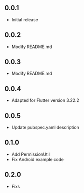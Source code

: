 ## 0.0.1

- Initial release

## 0.0.2

- Modify README.md

## 0.0.3

- Modify README.md

## 0.0.4

- Adapted for Flutter version 3.22.2

## 0.0.5

- Update pubspec.yaml description

## 0.1.0

- Add PermissionUtil
- Fix Android example code

## 0.2.0

- Fixs
